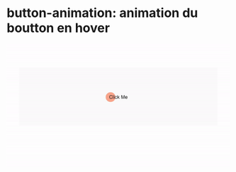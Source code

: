 # button-animation: animation du boutton en hover

<img align="center" width="1000" src="gif/demo.gif"/>
